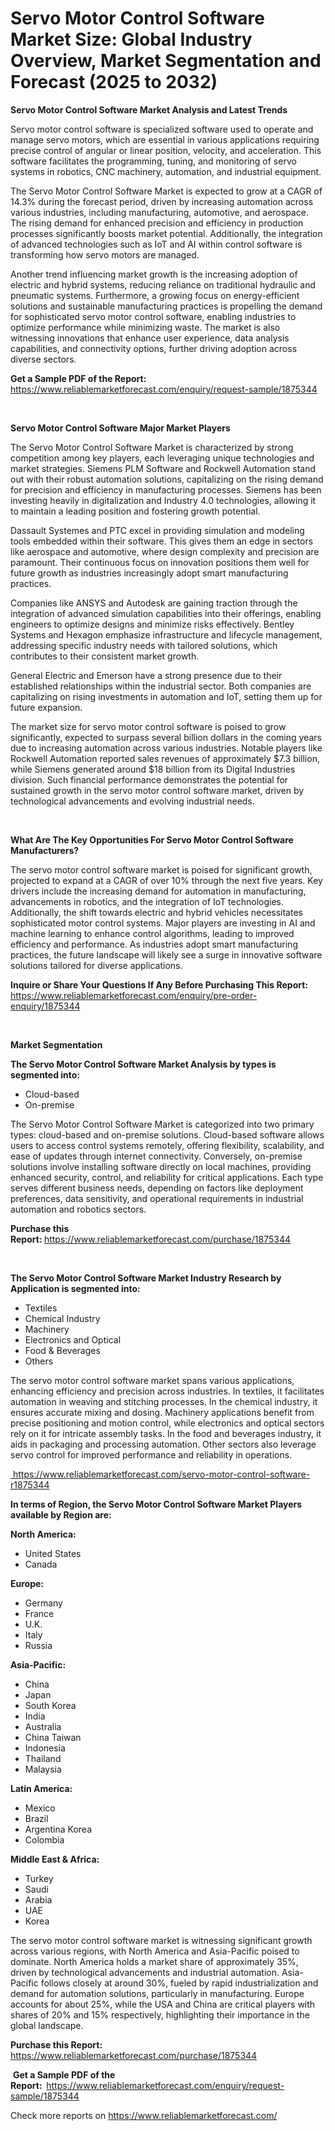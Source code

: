 <p><h1>Servo Motor Control Software Market Size: Global Industry Overview, Market Segmentation and Forecast (2025 to 2032)</h1></p><p><strong>Servo Motor Control Software Market Analysis and Latest Trends</strong></p>
<p><p>Servo motor control software is specialized software used to operate and manage servo motors, which are essential in various applications requiring precise control of angular or linear position, velocity, and acceleration. This software facilitates the programming, tuning, and monitoring of servo systems in robotics, CNC machinery, automation, and industrial equipment.</p><p>The Servo Motor Control Software Market is expected to grow at a CAGR of 14.3% during the forecast period, driven by increasing automation across various industries, including manufacturing, automotive, and aerospace. The rising demand for enhanced precision and efficiency in production processes significantly boosts market potential. Additionally, the integration of advanced technologies such as IoT and AI within control software is transforming how servo motors are managed.</p><p>Another trend influencing market growth is the increasing adoption of electric and hybrid systems, reducing reliance on traditional hydraulic and pneumatic systems. Furthermore, a growing focus on energy-efficient solutions and sustainable manufacturing practices is propelling the demand for sophisticated servo motor control software, enabling industries to optimize performance while minimizing waste. The market is also witnessing innovations that enhance user experience, data analysis capabilities, and connectivity options, further driving adoption across diverse sectors.</p></p>
<p><strong>Get a Sample PDF of the Report:&nbsp;</strong> <a href="https://www.reliablemarketforecast.com/enquiry/request-sample/1875344?utm_campaign=2779&utm_medium=2&utm_source=Github&utm_content=ia&utm_term=11032025&utm_id=servo-motor-control-software">https://www.reliablemarketforecast.com/enquiry/request-sample/1875344</a></p>
<p>&nbsp;</p>
<p><strong>Servo Motor Control Software Major Market Players</strong></p>
<p><p>The Servo Motor Control Software Market is characterized by strong competition among key players, each leveraging unique technologies and market strategies. Siemens PLM Software and Rockwell Automation stand out with their robust automation solutions, capitalizing on the rising demand for precision and efficiency in manufacturing processes. Siemens has been investing heavily in digitalization and Industry 4.0 technologies, allowing it to maintain a leading position and fostering growth potential.</p><p>Dassault Systemes and PTC excel in providing simulation and modeling tools embedded within their software. This gives them an edge in sectors like aerospace and automotive, where design complexity and precision are paramount. Their continuous focus on innovation positions them well for future growth as industries increasingly adopt smart manufacturing practices.</p><p>Companies like ANSYS and Autodesk are gaining traction through the integration of advanced simulation capabilities into their offerings, enabling engineers to optimize designs and minimize risks effectively. Bentley Systems and Hexagon emphasize infrastructure and lifecycle management, addressing specific industry needs with tailored solutions, which contributes to their consistent market growth.</p><p>General Electric and Emerson have a strong presence due to their established relationships within the industrial sector. Both companies are capitalizing on rising investments in automation and IoT, setting them up for future expansion.</p><p>The market size for servo motor control software is poised to grow significantly, expected to surpass several billion dollars in the coming years due to increasing automation across various industries. Notable players like Rockwell Automation reported sales revenues of approximately $7.3 billion, while Siemens generated around $18 billion from its Digital Industries division. Such financial performance demonstrates the potential for sustained growth in the servo motor control software market, driven by technological advancements and evolving industrial needs.</p></p>
<p>&nbsp;</p>
<p><strong>What Are The Key Opportunities For Servo Motor Control Software Manufacturers?</strong></p>
<p><p>The servo motor control software market is poised for significant growth, projected to expand at a CAGR of over 10% through the next five years. Key drivers include the increasing demand for automation in manufacturing, advancements in robotics, and the integration of IoT technologies. Additionally, the shift towards electric and hybrid vehicles necessitates sophisticated motor control systems. Major players are investing in AI and machine learning to enhance control algorithms, leading to improved efficiency and performance. As industries adopt smart manufacturing practices, the future landscape will likely see a surge in innovative software solutions tailored for diverse applications.</p></p>
<p><strong>Inquire or Share Your Questions If Any Before Purchasing This Report:</strong> <a href="https://www.reliablemarketforecast.com/enquiry/pre-order-enquiry/1875344?utm_campaign=2779&utm_medium=2&utm_source=Github&utm_content=ia&utm_term=11032025&utm_id=servo-motor-control-software">https://www.reliablemarketforecast.com/enquiry/pre-order-enquiry/1875344</a></p>
<p>&nbsp;</p>
<p><strong>Market Segmentation</strong></p>
<p><strong>The Servo Motor Control Software Market Analysis by types is segmented into:</strong></p>
<p><ul><li>Cloud-based</li><li>On-premise</li></ul></p>
<p><p>The Servo Motor Control Software Market is categorized into two primary types: cloud-based and on-premise solutions. Cloud-based software allows users to access control systems remotely, offering flexibility, scalability, and ease of updates through internet connectivity. Conversely, on-premise solutions involve installing software directly on local machines, providing enhanced security, control, and reliability for critical applications. Each type serves different business needs, depending on factors like deployment preferences, data sensitivity, and operational requirements in industrial automation and robotics sectors.</p></p>
<p><strong>Purchase this Report:&nbsp;</strong><a href="https://www.reliablemarketforecast.com/purchase/1875344?utm_campaign=2779&utm_medium=2&utm_source=Github&utm_content=ia&utm_term=11032025&utm_id=servo-motor-control-software">https://www.reliablemarketforecast.com/purchase/1875344</a></p>
<p>&nbsp;</p>
<p><strong>The Servo Motor Control Software Market Industry Research by Application is segmented into:</strong></p>
<p><ul><li>Textiles</li><li>Chemical Industry</li><li>Machinery</li><li>Electronics and Optical</li><li>Food & Beverages</li><li>Others</li></ul></p>
<p><p>The servo motor control software market spans various applications, enhancing efficiency and precision across industries. In textiles, it facilitates automation in weaving and stitching processes. In the chemical industry, it ensures accurate mixing and dosing. Machinery applications benefit from precise positioning and motion control, while electronics and optical sectors rely on it for intricate assembly tasks. In the food and beverages industry, it aids in packaging and processing automation. Other sectors also leverage servo control for improved performance and reliability in operations.</p></p>
<p><a href="https://www.reliablemarketforecast.com/servo-motor-control-software-r1875344?utm_campaign=2779&utm_medium=2&utm_source=Github&utm_content=ia&utm_term=11032025&utm_id=servo-motor-control-software">&nbsp;https://www.reliablemarketforecast.com/servo-motor-control-software-r1875344</a></p>
<p><strong>In terms of Region, the Servo Motor Control Software Market Players available by Region are:</strong></p>
<p>
    <p> <strong> North America: </strong>
        <ul>
            <li>United States</li>
            <li>Canada</li>
        </ul>
        </p> 
    <p> <strong> Europe: </strong>
        <ul>
            <li>Germany</li>
            <li>France</li>
            <li>U.K.</li>
            <li>Italy</li>
            <li>Russia</li>
        </ul>
        </p> 
    <p> <strong> Asia-Pacific: </strong>
        <ul>
            <li>China</li>
            <li>Japan</li>
            <li>South Korea</li>
            <li>India</li>
            <li>Australia</li>
            <li>China Taiwan</li>
            <li>Indonesia</li>
            <li>Thailand</li>
            <li>Malaysia</li>
        </ul>
        </p> 
    <p> <strong> Latin America: </strong>
        <ul>
            <li>Mexico</li>
            <li>Brazil</li>
            <li>Argentina Korea</li>
            <li>Colombia</li>
        </ul>
        </p> 
    <p> <strong> Middle East & Africa: </strong>
        <ul>
            <li>Turkey</li>
            <li>Saudi</li>
            <li>Arabia</li>
            <li>UAE</li>
            <li>Korea</li>
        </ul>
    </p>
    </p>
<p><p>The servo motor control software market is witnessing significant growth across various regions, with North America and Asia-Pacific poised to dominate. North America holds a market share of approximately 35%, driven by technological advancements and industrial automation. Asia-Pacific follows closely at around 30%, fueled by rapid industrialization and demand for automation solutions, particularly in manufacturing. Europe accounts for about 25%, while the USA and China are critical players with shares of 20% and 15% respectively, highlighting their importance in the global landscape.</p></p>
<p><strong>Purchase this Report: </strong><a href="https://www.reliablemarketforecast.com/purchase/1875344?utm_campaign=2779&utm_medium=2&utm_source=Github&utm_content=ia&utm_term=11032025&utm_id=servo-motor-control-software">https://www.reliablemarketforecast.com/purchase/1875344</a></p>
<p>&nbsp;<strong>Get a Sample PDF of the Report:&nbsp;&nbsp;</strong><a href="https://www.reliablemarketforecast.com/enquiry/request-sample/1875344?utm_campaign=2779&utm_medium=2&utm_source=Github&utm_content=ia&utm_term=11032025&utm_id=servo-motor-control-software">https://www.reliablemarketforecast.com/enquiry/request-sample/1875344</a></p>
<p><strong></strong></p>
<p>Check more reports on <a href="https://www.reliablemarketforecast.com/?utm_campaign=2779&utm_medium=2&utm_source=Github&utm_content=ia&utm_term=11032025&utm_id=servo-motor-control-software">https://www.reliablemarketforecast.com/</a></p>